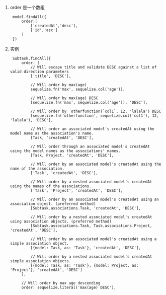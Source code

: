1. order 是一个数组

        model.findAll({
            order:[
                ['createdAt','desc'],
                ['id','asc']
            ]
        })

2. 实例

        Subtask.findAll({
            order: [
                // Will escape title and validate DESC against a list of valid direction parameters
                ['title', 'DESC'],

                // Will order by max(age)
                sequelize.fn('max', sequelize.col('age')),

                // Will order by max(age) DESC
                [sequelize.fn('max', sequelize.col('age')), 'DESC'],

                // Will order by  otherfunction(`col1`, 12, 'lalala') DESC
                [sequelize.fn('otherfunction', sequelize.col('col1'), 12, 'lalala'), 'DESC'],

                // Will order an associated model's createdAt using the model name as the association's name.
                [Task, 'createdAt', 'DESC'],

                // Will order through an associated model's createdAt using the model names as the associations' names.
                [Task, Project, 'createdAt', 'DESC'],

                // Will order by an associated model's createdAt using the name of the association.
                ['Task', 'createdAt', 'DESC'],

                // Will order by a nested associated model's createdAt using the names of the associations.
                ['Task', 'Project', 'createdAt', 'DESC'],

                // Will order by an associated model's createdAt using an association object. (preferred method)
                [Subtask.associations.Task, 'createdAt', 'DESC'],

                // Will order by a nested associated model's createdAt using association objects. (preferred method)
                [Subtask.associations.Task, Task.associations.Project, 'createdAt', 'DESC'],

                // Will order by an associated model's createdAt using a simple association object.
                [{model: Task, as: 'Task'}, 'createdAt', 'DESC'],

                // Will order by a nested associated model's createdAt simple association objects.
                [{model: Task, as: 'Task'}, {model: Project, as: 'Project'}, 'createdAt', 'DESC']
            ],

            // Will order by max age descending
            order: sequelize.literal('max(age) DESC'),